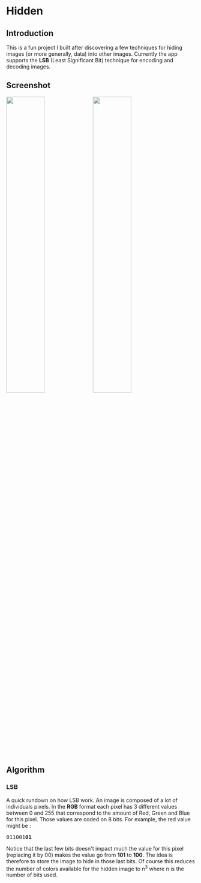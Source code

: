 
# Hidden

## Introduction

This is a fun project I built after discovering a few techniques for hiding images (or more generally, data) into other images. Currently the app supports the **LSB** (Least Significant Bit) technique for encoding and decoding images.

## Screenshot

  

<p float="left">
<img  src="https://user-images.githubusercontent.com/75045140/220206955-7e43f107-2e11-4031-adcb-fd6aff1b15a3.png" width="45%">
<img  src="https://user-images.githubusercontent.com/75045140/220210548-7a5b6dab-0a06-41cd-b47e-bcb6d5d3ec1c.png" width="45%">
</p>

## Algorithm

### LSB

A quick rundown on how LSB work. An image is composed of a lot of individuals pixels. In the **RGB** format each pixel has 3 different values between 0 and 255 that correspond to the amount of Red, Green and Blue for this pixel. Those values are coded on 8 bits. For example, the red value might be :

<pre>011001<b>01</b></pre>

Notice that the last few bits doesn't impact much the value for this pixel (replacing it by 00) makes the value go from **101** to **100**. The idea is therefore to store the image to hide in those last bits. Of course this reduces the number of colors available for the hidden image to n<sup>3</sup> where n is the number of bits used.
